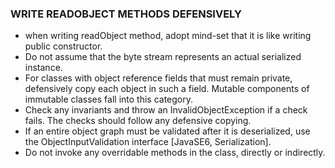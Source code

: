 ### WRITE READOBJECT METHODS DEFENSIVELY

- when writing readObject method, adopt mind-set that it is like writing public constructor.
- Do not assume that the byte stream represents an actual serialized instance.
- For classes with object reference fields that must remain private, defensively copy each object in such a field. Mutable components of immutable classes fall  into this category.
-  Check any invariants and throw an InvalidObjectException if a check fails. The checks should follow any defensive copying.
-  If an entire object graph must be validated after it is deserialized, use the
  ObjectInputValidation interface [JavaSE6, Serialization].
-  Do not invoke any overridable methods in the class, directly or indirectly.